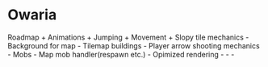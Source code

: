 # Owaria

Roadmap
	+ Animations
	+ Jumping
	+ Movement
	+ Slopy tile mechanics
	- Background for map
	- Tilemap buildings
	- Player arrow shooting mechanics
	- Mobs
	- Map mob handler(respawn etc.)
	- Opimized rendering
	- 
	- 
	- 
